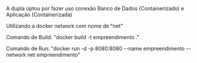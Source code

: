 A dupla optou por fazer uso conexão Banco de Dados (Containerizado) e Aplicação (Containerizada)

Utilizando a docker network com nome de "net"

Comando de Build: "docker build -t empreendimento ."

Comando de Run: "docker run -d -p 8080:8080 --name empreendimento --network net empreendimento"


